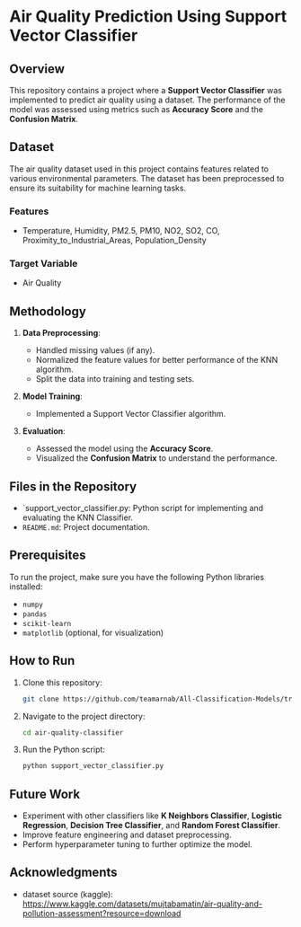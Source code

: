 # Air Quality Prediction Using Support Vector Classifier

## Overview
This repository contains a project where a **Support Vector Classifier** was implemented to predict air quality using a dataset. The performance of the model was assessed using metrics such as **Accuracy Score** and the **Confusion Matrix**.

## Dataset
The air quality dataset used in this project contains features related to various environmental parameters. The dataset has been preprocessed to ensure its suitability for machine learning tasks.

### Features
- Temperature, Humidity, PM2.5, PM10, NO2, SO2, CO, Proximity_to_Industrial_Areas, Population_Density 

### Target Variable
- Air Quality

## Methodology
1. **Data Preprocessing**:
    - Handled missing values (if any).
    - Normalized the feature values for better performance of the KNN algorithm.
    - Split the data into training and testing sets.

2. **Model Training**:
    - Implemented a Support Vector Classifier algorithm.
     
3. **Evaluation**:
    - Assessed the model using the **Accuracy Score**.
    - Visualized the **Confusion Matrix** to understand the performance.


## Files in the Repository
- `support_vector_classifier.py: Python script for implementing and evaluating the KNN Classifier.
- `README.md`: Project documentation.

## Prerequisites
To run the project, make sure you have the following Python libraries installed:
- `numpy`
- `pandas`
- `scikit-learn`
- `matplotlib` (optional, for visualization)

## How to Run
1. Clone this repository:
   ```bash
   git clone https://github.com/teamarnab/All-Classification-Models/tree/main/Support-Vector-Classifier
   ```
2. Navigate to the project directory:
   ```bash
   cd air-quality-classifier
   ```
3. Run the Python script:
   ```bash
   python support_vector_classifier.py
   ```

## Future Work
- Experiment with other classifiers like **K Neighbors Classifier**, **Logistic Regression**, **Decision Tree Classifier**, and **Random Forest Classifier**.
- Improve feature engineering and dataset preprocessing.
- Perform hyperparameter tuning to further optimize the model.

## Acknowledgments
- dataset source (kaggle): https://www.kaggle.com/datasets/mujtabamatin/air-quality-and-pollution-assessment?resource=download